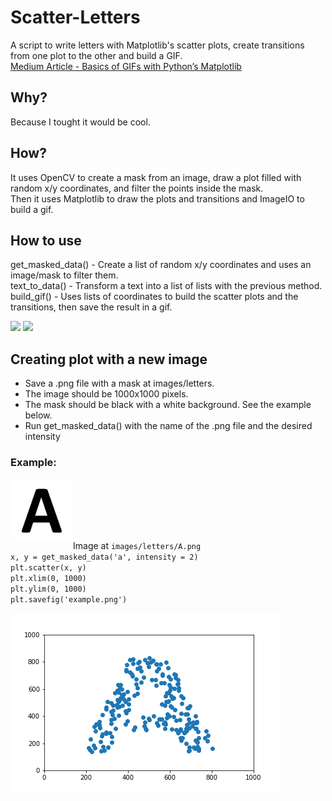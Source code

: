 # Scatter-Letters
A script to write letters with Matplotlib's scatter plots, create transitions from one plot to the other and build a GIF.  
[Medium Article - Basics of GIFs with Python’s Matplotlib](https://towardsdatascience.com/basics-of-gifs-with-pythons-matplotlib-54dd544b6f30)  

## Why?
Because I tought it would be cool.  

## How?
It uses OpenCV to create a mask from an image, draw a plot filled with random x/y coordinates, and filter the points inside the mask.  
Then it uses Matplotlib to draw the plots and transitions and ImageIO to build a gif.  

## How to use
get_masked_data() - Create a list of random x/y coordinates and uses an image/mask to filter them.  
text_to_data() - Transform a text into a list of lists with the previous method.  
build_gif() - Uses lists of coordinates to build the scatter plots and the transitions, then save the result in a gif.  

![](https://imgur.com/NT52Id2)
![](https://imgur.com/4bAQFuP)

## Creating plot with a new image

- Save a .png file with a mask at images/letters.
- The image should be 1000x1000 pixels.
- The mask should be black with a white background. See the example below.
- Run get_masked_data() with the name of the .png file and the desired intensity

### Example:
[<img align="left" alt="example image" width="100px" src=images/letters/A.png/>]()

<br><br><br><br><br>

Image at `images/letters/A.png`  
`x, y = get_masked_data('a', intensity = 2)`  
`plt.scatter(x, y)`  
`plt.xlim(0, 1000)`  
`plt.ylim(0, 1000)`  
`plt.savefig('example.png') `

![](images/example.png)
